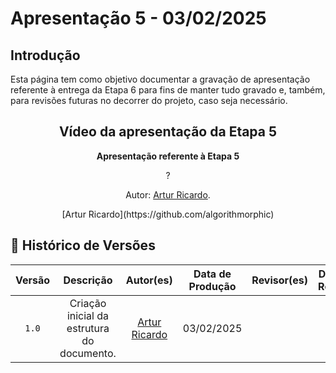 # Apresentação 5 - 03/02/2025

## Introdução 
Esta página tem como objetivo documentar a gravação de apresentação referente à entrega da Etapa 6 para fins de manter tudo gravado e, também, para revisões futuras no decorrer do projeto, caso seja necessário.

<center>

## Vídeo da apresentação da Etapa 5

<div align="center">
    <p><strong>Apresentação referente à Etapa 5</strong></p>
</div>

?

<div align="center">
    <p>Autor: <a href="https://github.com/algorithmorphic">Artur Ricardo</a>.</p>
</div>[Artur Ricardo](https://github.com/algorithmorphic)

</center>

## 📑 Histórico de Versões
| Versão | Descrição | Autor(es) | Data de Produção | Revisor(es) | Data de Revisão |   
| :----: | :-------: | :-------: | :--------------: | :---------: | :-------------: |
| `1.0`  | Criação inicial da estrutura do documento.  | [Artur Ricardo](https://github.com/algorithmorphic) | 03/02/2025 |  |  |

